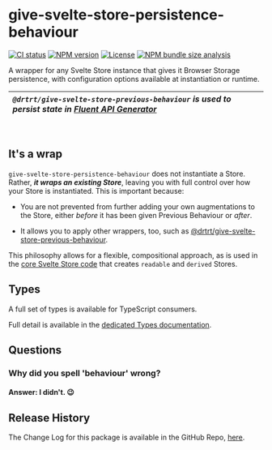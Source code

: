 # give-svelte-store-persistence-behaviour

[![CI status](https://img.shields.io/badge/ci-passing-green)](https://github.com/drtrt-org/give-svelte-store-persistence-behaviour/actions/workflows/CI.yml)
[![NPM version](https://img.shields.io/npm/v/@drtrt/give-svelte-store-persistence-behaviour)](https://www.npmjs.com/package/@drtrt/give-svelte-store-persistence-behaviour)
[![License](https://img.shields.io/npm/l/@drtrt/give-svelte-store-persistence-behaviour)](./LICENSE)
[![NPM bundle size analysis](https://img.shields.io/bundlephobia/minzip/@drtrt/give-svelte-store-persistence-behaviour)](https://bundlephobia.com/package/@drtrt/give-svelte-store-persistence-behaviour)

A wrapper for any Svelte Store instance that gives it Browser Storage persistence, with configuration options available at instantiation or runtime.

| _`@drtrt/give-svelte-store-previous-behaviour` is used to persist state in [Fluent API Generator](https://www.fluentapigen.com)_ |
| :------------------------------------------------------------------------------------------------------------------------------- |

<br/>

## It's a wrap

`give-svelte-store-persistence-behaviour` does not instantiate a Store. Rather, **_it wraps an existing Store_**, leaving you with full control over how your Store is instantiated. This is important because:

-   You are not prevented from further adding your own augmentations to the Store, either _before_ it has been given Previous Behaviour or _after_.

-   It allows you to apply other wrappers, too, such as [@drtrt/give-svelte-store-previous-behaviour](https://www.npmjs.com/package/@drtrt/give-svelte-store-previous-behaviour).

This philosophy allows for a flexible, compositional approach, as is used in the [core Svelte Store code](https://github.com/sveltejs/svelte/blob/master/packages/svelte/src/runtime/store/index.js) that creates `readable` and `derived` Stores.

## Types

A full set of types is available for TypeScript consumers.

Full detail is available in the [dedicated Types documentation](https://github.com/drtrt-org/give-svelte-store-persistence-behaviour/blob/main/docs/README.md).

## Questions

### Why did you spell 'behaviour' wrong?

#### **Answer:** I didn't. 😉

## Release History

The Change Log for this package is available in the GitHub Repo, [here](https://github.com/drtrt-org/give-svelte-store-persistence-behaviour/blob/main/CHANGELOG.md).
